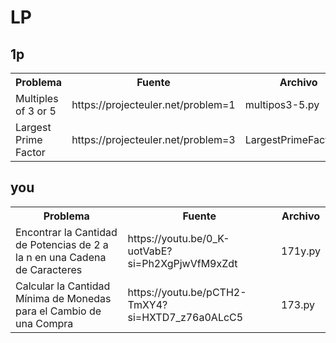 # LP

## 1p
<table>
    <tr>
        <th>Problema</th>
        <th>Fuente</th>
        <th>Archivo</th>
    </tr>
    <tr>
        <td>Multiples of 3 or 5</td>
        <td>https://projecteuler.net/problem=1 </td>
        <td>multipos3-5.py</td>
    </tr>
    <tr>
        <td>Largest Prime Factor</td>
        <td>https://projecteuler.net/problem=3</td>
        <td>LargestPrimeFactor.py</td>
    </tr>

</table>

## you
<table>
    <tr>
        <th>Problema</th>
        <th>Fuente</th>
        <th>Archivo</th>
    </tr>
    <tr>
        <td>Encontrar la Cantidad de Potencias de 2 a la n en una Cadena de Caracteres</td>
        <td> https://youtu.be/0_K-uotVabE?si=Ph2XgPjwVfM9xZdt </td>
        <td>171y.py</td>
    </tr>
    <tr>
        <td>Calcular la Cantidad Mínima de Monedas para el Cambio de una Compra</td>
        <td>https://youtu.be/pCTH2-TmXY4?si=HXTD7_z76a0ALcC5</td>
        <td>173.py</td>
    </tr>

</table>
